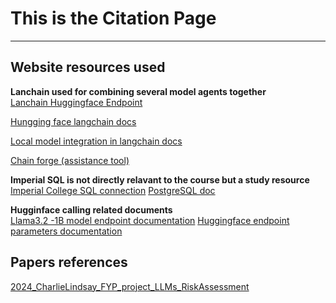 # This is the Citation Page

---

## Website resources used

**Lanchain used for combining several model agents together**\
[Lanchain Huggingface Endpoint](https://python.langchain.com/docs/integrations/llms/huggingface_endpoint/)

[Hungging face langchain docs](https://python.langchain.com/docs/integrations/llms/huggingface_pipelines/)

[Local model integration in langchain docs](https://medium.com/@garysvenson09/how-to-load-local-models-in-langchain-for-your-projects-596e3dff32be)

[Chain forge (assistance tool)](https://www.chainforge.ai/)

**Imperial SQL is not directly relavant to the course but a study resource**\
[Imperial College SQL connection](https://github.com/ImperialCollegeLondon/learning-analytics/blob/main/lambdaFeedback/Tosin/SQL_connections.py)
[PostgreSQL doc](https://www.postgresql.org/docs/current/index.html)

**Hugginface calling related documents**\
[Llama3.2 -1B model endpoint documentation](https://huggingface.co/docs/api-inference/tasks/text-generation)
[Huggingface endpoint parameters documentation](https://api.python.langchain.com/en/latest/huggingface/llms/langchain_huggingface.llms.huggingface_endpoint.HuggingFaceEndpoint.html?utm_source=chatgpt.com)
## Papers references
[2024_CharlieLindsay_FYP_project_LLMs_RiskAssessment](https://imperiallondon.sharepoint.com/:b:/r/sites/Softwareformathslearning-2021development-ME/Shared%20Documents/General/StudentProjects/2024_CharlieLindsay_FYP_project_LLMs_RiskAssessment.pdf?csf=1&web=1&e=oTTHvQ)
